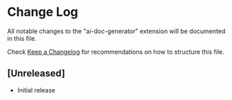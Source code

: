 # Change Log

All notable changes to the "ai-doc-generator" extension will be documented in this file.

Check [Keep a Changelog](http://keepachangelog.com/) for recommendations on how to structure this file.

## [Unreleased]

- Initial release